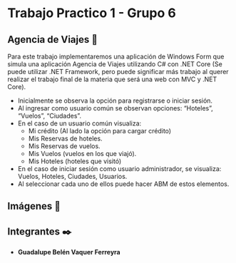 # Trabajo Practico 1 - Grupo 6

## Agencia de Viajes 🚀

Para este trabajo implementaremos una aplicación de Windows Form que simula una aplicación Agencia de Viajes utilizando C# con .NET Core (Se puede utilizar .NET Framework, pero puede significar más trabajo al querer realizar el trabajo final de la materia que será una web con MVC y .NET Core).

* Inicialmente se observa la opción para registrarse o iniciar sesión.
* Al ingresar como usuario común se observan opciones: “Hoteles”, “Vuelos”, “Ciudades”.
* En el caso de un usuario común visualiza:
  * Mi crédito (Al lado la opción para cargar crédito)
  * Mis Reservas de hoteles.
  * Mis Reservas de vuelos.
  * Mis Vuelos (vuelos en los que viajó).
  * Mis Hoteles (hoteles que visitó)
* En el caso de iniciar sesión como usuario administrador, se visualiza: Vuelos, Hoteles, Ciudades, Usuarios.
* Al seleccionar cada uno de ellos puede hacer ABM de estos elementos.

## Imágenes 🎑




## Integrantes ✒️
* **Guadalupe Belén Vaquer Ferreyra**

